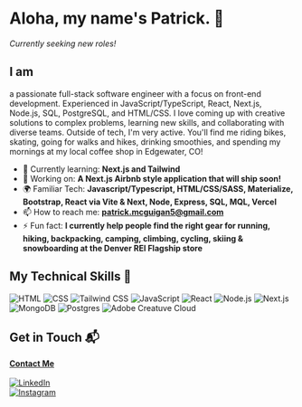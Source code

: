# Aloha, my name's Patrick. 👋
*Currently seeking new roles!*


## I am

a passionate full-stack software engineer with a focus on front-end development. Experienced in JavaScript/TypeScript, React, Next.js, Node.js, SQL, PostgreSQL, and HTML/CSS. I love coming up with creative solutions to complex problems, learning new skills, and collaborating with diverse teams. Outside of tech, I'm very active. You'll find me riding bikes, skating, going for walks and hikes, drinking smoothies, and spending my mornings at my local coffee shop in Edgewater, CO!

- 🌱 Currently learning: **Next.js and Tailwind**
- 🔭 Working on: **A Next.js Airbnb style application that will ship soon!**
- 🌍 Familiar Tech: **Javascript/Typescript, HTML/CSS/SASS, Materialize, Bootstrap, React via Vite & Next, Node, Express, SQL, MQL, Vercel**
- 📫 How to reach me: **patrick.mcguigan5@gmail.com**
- ⚡ Fun fact: **I currently help people find the right gear for running, hiking, backpacking, camping, climbing, cycling, skiing & snowboarding at the Denver REI Flagship store**

## My Technical Skills 🧠

<!-- Working on eventually using img tags to style the icons to be the same size -->

<!--
<img src="https://img.shields.io/badge/-HTML-E34F26?style=flat-square&logo=html5&logoColor=white""/>
<img src="https://img.shields.io/badge/-CSS-1572B6?style=flat-square&logo=css3&logoColor=white" />
<img src="https://img.shields.io/badge/Tailwind_CSS-38B2AC?style=for-the-badge&logo=tailwind-css&logoColor=white" />
<img src="https://img.shields.io/badge/-JavaScript-F7DF1E?style=flat-square&logo=javascript&logoColor=black" />
<img src="https://img.shields.io/badge/-React-61DAFB?style=flat-square&logo=react&logoColor=black" />
<img src="https://img.shields.io/badge/-Node.js-339933?style=flat-square&logo=node.js&logoColor=white" />
<img src="https://img.shields.io/badge/next%20js-000000?style=for-the-badge&logo=nextdotjs&logoColor=white" />
<img src="https://img.shields.io/badge/MongoDB-4EA94B?style=for-the-badge&logo=mongodb&logoColor=white" />
<img src="https://img.shields.io/badge/PostgreSQL-316192?style=for-the-badge&logo=postgresql&logoColor=white" />
<img src="https://img.shields.io/badge/Adobe%20Creative%20Cloud-DA1F26?style=for-the-badge&logo=Adobe%20Creative%20Cloud&logoColor=white" />
-->

![HTML](https://img.shields.io/badge/-HTML-E34F26?style=flat-square&logo=html5&logoColor=white)
![CSS](https://img.shields.io/badge/-CSS-1572B6?style=flat-square&logo=css3&logoColor=white)
![Tailwind CSS](https://img.shields.io/badge/Tailwind_CSS-38B2AC?style=for-the-badge&logo=tailwind-css&logoColor=white)
![JavaScript](https://img.shields.io/badge/-JavaScript-F7DF1E?style=flat-square&logo=javascript&logoColor=black)
![React](https://img.shields.io/badge/-React-61DAFB?style=flat-square&logo=react&logoColor=black)
![Node.js](https://img.shields.io/badge/-Node.js-339933?style=flat-square&logo=node.js&logoColor=white)
![Next.js](https://img.shields.io/badge/next%20js-000000?style=for-the-badge&logo=nextdotjs&logoColor=white)
![MongoDB](https://img.shields.io/badge/MongoDB-4EA94B?style=for-the-badge&logo=mongodb&logoColor=white)
![Postgres](https://img.shields.io/badge/PostgreSQL-316192?style=for-the-badge&logo=postgresql&logoColor=white)
![Adobe Creatuve Cloud](https://img.shields.io/badge/Adobe%20Creative%20Cloud-DA1F26?style=for-the-badge&logo=Adobe%20Creative%20Cloud&logoColor=white)




## Get in Touch 📬

<a href="https://pmworks.dev/contact.html"> **Contact Me** </a>
<br><br>
<a href="https://linkedin.com/in/patrickmcguigan">![LinkedIn](https://img.shields.io/badge/LinkedIn-0077B5?style=for-the-badge&logo=linkedin&logoColor=white)</a>
<br>
<a href="https://www.instagram.com/pattshreds/">![Instagram](https://img.shields.io/badge/Instagram-E4405F?style=for-the-badge&logo=instagram&logoColor=white)</a>


<!---
pattshreds/pattshreds is a ✨ special ✨ repository because its `README.md` (this file) appears on your GitHub profile.
You can click the Preview link to take a look at your changes.
--->
